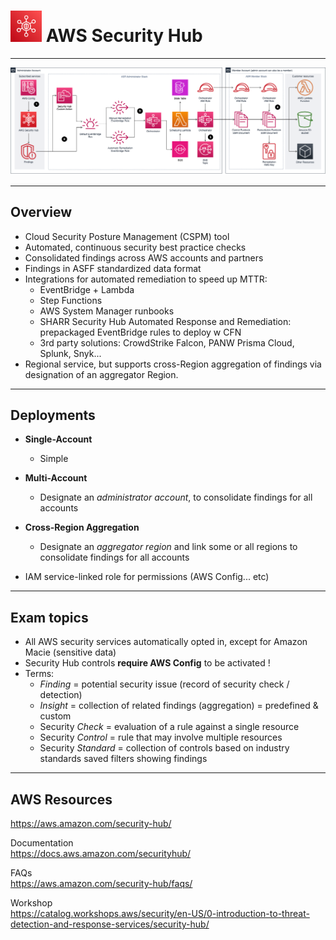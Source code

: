 # <img src="../../images/SecurityHubLogo.png" alt="AWS Security Hub" style="height: 50px; width:50px;"/>  AWS Security Hub
---  

![AWS Security Hub Diagram](../../images/SecurityHubDiagram.png)

---  
## Overview  
- Cloud Security Posture Management (CSPM) tool
- Automated, continuous security best practice checks
- Consolidated findings across AWS accounts and partners
- Findings in ASFF standardized data format
- Integrations for automated remediation to speed up MTTR:
  - EventBridge + Lambda
  - Step Functions 
  - AWS System Manager runbooks
  - SHARR Security Hub Automated Response and Remediation: prepackaged EventBridge rules to deploy w CFN
  - 3rd party solutions: CrowdStrike Falcon, PANW Prisma Cloud, Splunk, Snyk... 
- Regional service, but supports cross-Region aggregation of findings via designation of an aggregator Region. 

---
## Deployments
- **Single-Account** 
  - Simple
- **Multi-Account**
  - Designate an *administrator account*, to consolidate findings for all accounts
- **Cross-Region Aggregation**
  - Designate an *aggregator region* and link some or all regions to consolidate findings for all accounts

- IAM service-linked role for permissions (AWS Config... etc)  


---  
## Exam topics
- All AWS security services automatically opted in, except for Amazon Macie (sensitive data)
- Security Hub controls **require AWS Config** to be activated !
- Terms:
  - *Finding* = potential security issue (record of security check / detection)
  - *Insight* = collection of related findings (aggregation) = predefined & custom 
  - Security *Check* = evaluation of a rule against a single resource
  - Security *Control* = rule that may involve multiple resources 
  - Security *Standard* = collection of controls based on industry standards
  saved filters showing findings


<!-- ---  
## Security Hub's Capabilities
- 
 -->


<!-- ---   -->
<!-- ## Example  -->

<!-- ![Image](../../images/ImageName.jpg) -->

---  
## AWS Resources  

https://aws.amazon.com/security-hub/

Documentation  
https://docs.aws.amazon.com/securityhub/

FAQs  
https://aws.amazon.com/security-hub/faqs/

Workshop   
https://catalog.workshops.aws/security/en-US/0-introduction-to-threat-detection-and-response-services/security-hub/